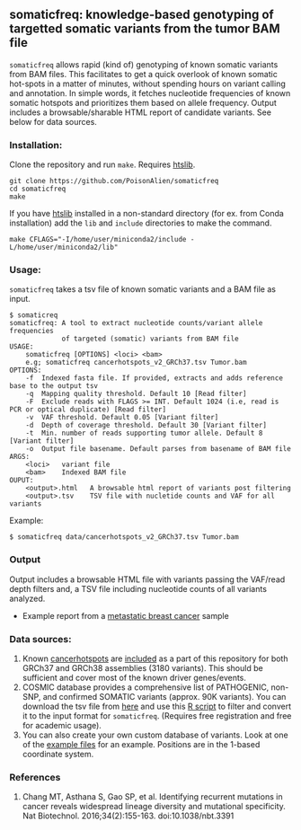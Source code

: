 ## somaticfreq: knowledge-based genotyping of targetted somatic variants from the tumor BAM file

`somaticfreq` allows rapid (kind of) genotyping of known somatic variants from BAM files. This facilitates to get a quick overlook of known somatic hot-spots in a matter of minutes, without spending hours on variant calling and annotation. In simple words, it fetches nucleotide frequencies of known somatic hotspots and prioritizes them based on allele frequency. Output includes a browsable/sharable HTML report of candidate variants. See below for data sources. 

### Installation: 

Clone the repository and run `make`. Requires [htslib](https://github.com/samtools/htslib). 

```
git clone https://github.com/PoisonAlien/somaticfreq
cd somaticfreq
make
```

If you have [htslib](https://github.com/samtools/htslib) installed in a non-standard directory (for ex. from Conda installation) add the `lib` and `include` directories to make the command.

```
make CFLAGS="-I/home/user/miniconda2/include -L/home/user/miniconda2/lib"
```

### Usage:

`somaticfreq` takes a tsv file of known somatic variants and a BAM file as input.

```
$ somaticreq
somaticfreq: A tool to extract nucleotide counts/variant allele frequencies
             of targeted (somatic) variants from BAM file
USAGE:
    somaticfreq [OPTIONS] <loci> <bam>
    e.g; somaticfreq cancerhotspots_v2_GRCh37.tsv Tumor.bam
OPTIONS:
    -f  Indexed fasta file. If provided, extracts and adds reference base to the output tsv
    -q  Mapping quality threshold. Default 10 [Read filter]
    -F  Exclude reads with FLAGS >= INT. Default 1024 (i.e, read is PCR or optical duplicate) [Read filter]
    -v  VAF threshold. Default 0.05 [Variant filter]
    -d  Depth of coverage threshold. Default 30 [Variant filter]
    -t  Min. number of reads supporting tumor allele. Default 8 [Variant filter]
    -o  Output file basename. Default parses from basename of BAM file
ARGS:
    <loci>   variant file
    <bam>    Indexed BAM file
OUPUT:
    <output>.html   A browsable html report of variants post filtering
    <output>.tsv    TSV file with nucletide counts and VAF for all variants
```

Example:
```
$ somaticfreq data/cancerhotspots_v2_GRCh37.tsv Tumor.bam 
```

### Output

Output includes a browsable HTML file with variants passing the VAF/read depth filters and, a TSV file including nucleotide counts of all variants analyzed.

* Example report from a [metastatic breast cancer](https://poisonalien.github.io/STAR_wrapper_script/) sample

### Data sources: 

1. Known [cancerhotspots](https://www.cancerhotspots.org/#/download) are [included](https://github.com/PoisonAlien/somaticfreq/tree/main/data) as a part of this repository for both GRCh37 and GRCh38 assemblies (3180 variants). This should be sufficient and cover most of the known driver genes/events.
2. COSMIC database provides a comprehensive list of PATHOGENIC, non-SNP, and confirmed SOMATIC variants (approx. 90K variants). You can download the tsv file from [here](https://cancer.sanger.ac.uk/cosmic/download) and use this [R script](https://gist.github.com/PoisonAlien/fa4199e34a089a873820fd46eba028df) to filter and convert it to the input format for `somaticfreq`. (Requires free registration and free for academic usage).
3. You can also create your own custom database of variants. Look at one of the [example files](https://github.com/PoisonAlien/somaticfreq/tree/main/data) for an example. Positions are in the 1-based coordinate system.

### References

1. Chang MT, Asthana S, Gao SP, et al. Identifying recurrent mutations in cancer reveals widespread lineage diversity and mutational specificity. Nat Biotechnol. 2016;34(2):155-163. doi:10.1038/nbt.3391